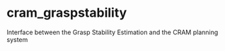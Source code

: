 cram_graspstability
===================

Interface between the Grasp Stability Estimation and the CRAM planning system
